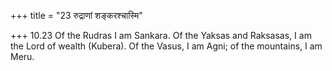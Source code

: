 +++
title = "23 रुद्राणां शङ्करश्चास्मि"

+++
10.23 Of the Rudras I am Sankara. Of the Yaksas and Raksasas, I am the
Lord of wealth (Kubera). Of the Vasus, I am Agni; of the mountains, I am
Meru.
